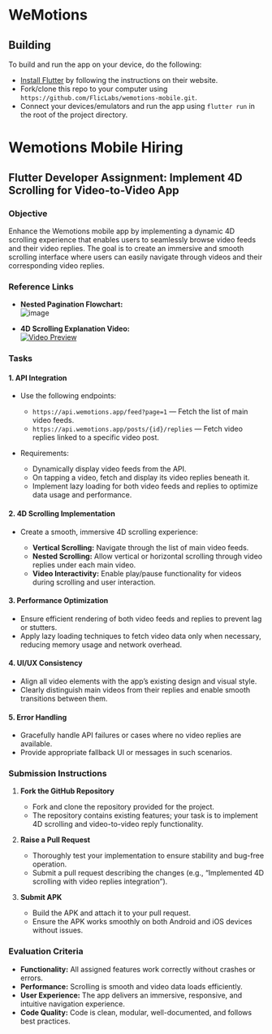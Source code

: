 # WeMotions

## Building

To build and run the app on your device, do the following:

-   [Install Flutter](https://flutter.dev/docs/get-started/install/) by following the instructions on their website.
-   Fork/clone this repo to your computer using `https://github.com/FlicLabs/wemotions-mobile.git`.
-   Connect your devices/emulators and run the app using `flutter run` in the root of the project directory.
  
# Wemotions Mobile Hiring

## Flutter Developer Assignment: Implement 4D Scrolling for Video-to-Video App

### Objective

Enhance the Wemotions mobile app by implementing a dynamic 4D scrolling experience that enables users to seamlessly browse video feeds and their video replies. The goal is to create an immersive and smooth scrolling interface where users can easily navigate through videos and their corresponding video replies.


### Reference Links

- **Nested Pagination Flowchart:**  
  ![image](https://github.com/user-attachments/assets/cb3bc684-e808-486e-aeca-74904ceb6867)


- **4D Scrolling Explanation Video:**  
  [![Video Preview](https://github.com/user-attachments/assets/2ef5adba-29a3-49d3-afe0-3dbf2db2f812)](https://drive.google.com/file/d/1wc2NeQ3_Wu1yv_O_hec9HtkO-58G7HuQ/preview?usp=sharing)




### Tasks

#### 1. API Integration

- Use the following endpoints:

  - `https://api.wemotions.app/feed?page=1` — Fetch the list of main video feeds.  
  - `https://api.wemotions.app/posts/{id}/replies` — Fetch video replies linked to a specific video post.

- Requirements:

  - Dynamically display video feeds from the API.  
  - On tapping a video, fetch and display its video replies beneath it.  
  - Implement lazy loading for both video feeds and replies to optimize data usage and performance.

#### 2. 4D Scrolling Implementation

- Create a smooth, immersive 4D scrolling experience:

  - **Vertical Scrolling:** Navigate through the list of main video feeds.  
  - **Nested Scrolling:** Allow vertical or horizontal scrolling through video replies under each main video.  
  - **Video Interactivity:** Enable play/pause functionality for videos during scrolling and user interaction.

#### 3. Performance Optimization

- Ensure efficient rendering of both video feeds and replies to prevent lag or stutters.  
- Apply lazy loading techniques to fetch video data only when necessary, reducing memory usage and network overhead.

#### 4. UI/UX Consistency

- Align all video elements with the app’s existing design and visual style.  
- Clearly distinguish main videos from their replies and enable smooth transitions between them.

#### 5. Error Handling

- Gracefully handle API failures or cases where no video replies are available.  
- Provide appropriate fallback UI or messages in such scenarios.


### Submission Instructions

1. **Fork the GitHub Repository**

   - Fork and clone the repository provided for the project.  
   - The repository contains existing features; your task is to implement 4D scrolling and video-to-video reply functionality.

2. **Raise a Pull Request**

   - Thoroughly test your implementation to ensure stability and bug-free operation.  
   - Submit a pull request describing the changes (e.g., “Implemented 4D scrolling with video replies integration”).

3. **Submit APK**

   - Build the APK and attach it to your pull request.  
   - Ensure the APK works smoothly on both Android and iOS devices without issues.


### Evaluation Criteria

- **Functionality:** All assigned features work correctly without crashes or errors.  
- **Performance:** Scrolling is smooth and video data loads efficiently.  
- **User Experience:** The app delivers an immersive, responsive, and intuitive navigation experience.  
- **Code Quality:** Code is clean, modular, well-documented, and follows best practices.
